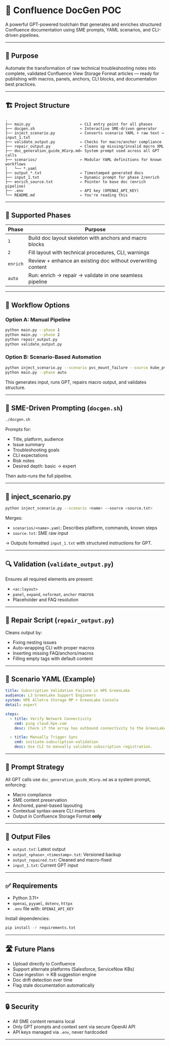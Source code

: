 # 📘 Confluence DocGen POC

A powerful GPT-powered toolchain that generates and enriches structured Confluence documentation using SME prompts, YAML scenarios, and CLI-driven pipelines.

---

## 🎯 Purpose

Automate the transformation of raw technical troubleshooting notes into complete, validated Confluence View Storage Format articles — ready for publishing with macros, panels, anchors, CLI blocks, and documentation best practices.

---

## 🏗️ Project Structure

```
.
├── main.py                      ← CLI entry point for all phases
├── docgen.sh                    ← Interactive SME-driven generator
├── inject_scenario.py           ← Converts scenario YAML + raw text → input_1.txt
├── validate_output.py           ← Checks for macro/anchor compliance
├── repair_output.py             ← Cleans up missing/invalid macro XML
├── doc_generation_guide_HCorp.md← System prompt used across all GPT calls
├── scenarios/                   ← Modular YAML definitions for known workflows
│   └── *.yaml
├── output_*.txt                 ← Timestamped generated docs
├── input_1.txt                  ← Dynamic prompt for phase 2/enrich
├── enrich_source.txt            ← Pointer to base doc (enrich pipeline)
├── .env                         ← API key (OPENAI_API_KEY)
└── README.md                    ← You're reading this
```

---

## 🔁 Supported Phases

| Phase      | Purpose                                                      |
|------------|--------------------------------------------------------------|
| `1`        | Build doc layout skeleton with anchors and macro blocks      |
| `2`        | Fill layout with technical procedures, CLI, warnings         |
| `enrich`   | Review + enhance an existing doc without overwriting content |
| `auto`     | Run: enrich → repair → validate in one seamless pipeline     |

---

## 🚀 Workflow Options

### Option A: Manual Pipeline

```bash
python main.py --phase 1
python main.py --phase 2
python repair_output.py
python validate_output.py
```

### Option B: Scenario-Based Automation

```bash
python inject_scenario.py --scenario pvc_mount_failure --source kube_pvc_issue_notes.txt
python main.py --phase auto
```

This generates input, runs GPT, repairs macro output, and validates structure.

---

## 💬 SME-Driven Prompting (`docgen.sh`)

```bash
./docgen.sh
```

Prompts for:
- Title, platform, audience
- Issue summary
- Troubleshooting goals
- CLI expectations
- Risk notes
- Desired depth: basic → expert

Then auto-runs the full pipeline.

---

## 🔧 inject_scenario.py

```bash
python inject_scenario.py --scenario <name> --source <source.txt>
```

Merges:
- `scenarios/<name>.yaml`: Describes platform, commands, known steps
- `source.txt`: SME raw input

→ Outputs formatted `input_1.txt` with structured instructions for GPT.

---

## 🔍 Validation (`validate_output.py`)

Ensures all required elements are present:
- `<ac:layout>`
- `panel`, `expand`, `noformat`, `anchor` macros
- Placeholder and FAQ resolution

---

## 🧰 Repair Script (`repair_output.py`)

Cleans output by:
- Fixing nesting issues
- Auto-wrapping CLI with proper macros
- Inserting missing FAQ/anchors/macros
- Filling empty tags with default content

---

## 📄 Scenario YAML (Example)

```yaml
title: Subscription Validation Failure in HPE GreenLake
audience: L3 GreenLake Support Engineers
system: HPE Alletra Storage MP + GreenLake Console
detail: expert

steps:
  - title: Verify Network Connectivity
    cmd: ping cloud.hpe.com
    desc: Check if the array has outbound connectivity to the GreenLake Console endpoints.

  - title: Manually Trigger Sync
    cmd: initiate-subscription-validation
    desc: Use CLI to manually validate subscription registration.
```

---

## 🧠 Prompt Strategy

All GPT calls use `doc_generation_guide_HCorp.md` as a system prompt, enforcing:

- Macro compliance
- SME content preservation
- Anchored, panel-based layouting
- Contextual syntax-aware CLI insertions
- Output in Confluence Storage Format **only**

---

## 📂 Output Files

- `output.txt`: Latest output
- `output_<phase>_<timestamp>.txt`: Versioned backup
- `output_repaired.txt`: Cleaned and macro-fixed
- `input_1.txt`: Current GPT input

---

## ✅ Requirements

- Python 3.11+
- `openai`, `pyyaml`, `dotenv`, `httpx`
- `.env` file with: `OPENAI_API_KEY`

Install dependencies:

```bash
pip install -r requirements.txt
```

---

## 🛣️ Future Plans

- Upload directly to Confluence
- Support alternate platforms (Salesforce, ServiceNow KBs)
- Case ingestion → KB suggestion engine
- Doc drift detection over time
- Flag stale documentation automatically

---

## 🔒 Security

- All SME content remains local
- Only GPT prompts and context sent via secure OpenAI API
- API keys managed via `.env`, never hardcoded

---

